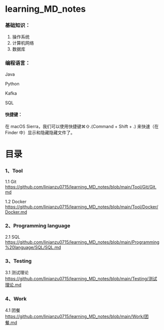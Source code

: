 # learning_MD_notes
### 基础知识：

1. 操作系统
2. 计算机网络
3. 数据库

### 编程语言：

Java

Python

Kafka

SQL



#### 快捷键：

在 macOS Sierra，我们可以使用快捷键⌘⇧.(Command + Shift + .) 来快速（在 Finder 中）显示和隐藏隐藏文件了。



# 目录

### 1、Tool

1.1 Git https://github.com/linianzu0715/learning_MD_notes/blob/main/Tool/Git/Git.md

1.2 Docker https://github.com/linianzu0715/learning_MD_notes/blob/main/Tool/Docker/Docker.md



### 2、Programming language

2.1 SQL https://github.com/linianzu0715/learning_MD_notes/blob/main/Programming%20language/SQL/SQL.md



### 3、Testing

3.1 测试理论 https://github.com/linianzu0715/learning_MD_notes/blob/main/Testing/测试理论.md



### 4、Work

4.1 团餐 https://github.com/linianzu0715/learning_MD_notes/blob/main/Work/团餐.md



